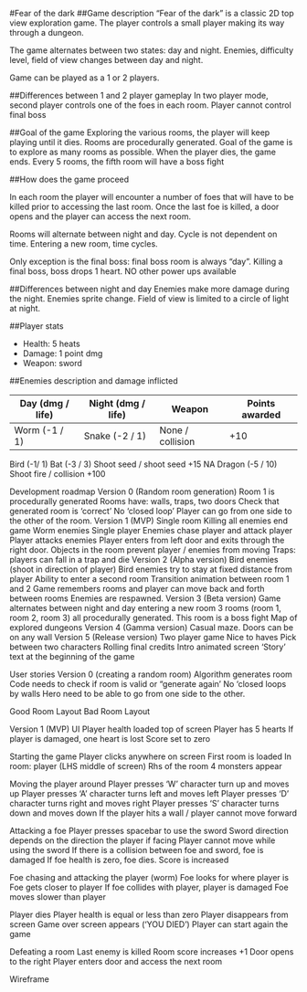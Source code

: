 #Fear of the dark
##Game description
“Fear of the dark” is a classic 2D top view exploration game.
The player controls a small player making its way through a dungeon. 

The game alternates between two states: day and night.
Enemies, difficulty level, field of view changes between day and night. 

Game can be played as a 1 or 2 players. 

##Differences between 1 and 2 player gameplay
In two player mode, second player controls one of the foes in each room. 
Player cannot control final boss

##Goal of the game
Exploring the various rooms, the player will keep playing until it dies.
Rooms are procedurally generated.
Goal of the game is to explore as many rooms as possible.
When the player dies, the game ends. 
Every 5 rooms, the fifth room will have a boss fight 

##How does the game proceed

In each room the player will encounter a number of foes that will have to be killed prior to accessing the last room. 
Once the last foe is killed, a door opens and the player can access the next room.

Rooms will alternate between night and day. Cycle is not dependent on time. 
Entering a new room, time cycles.
 
Only exception is the final boss: final boss room is always “day”.
Killing a final boss, boss drops 1 heart. NO other power ups available 

##Differences between night and day
Enemies make more damage during the night. 
Enemies sprite change.
Field of view is limited to a circle of light at night. 

##Player stats
* Health: 5 heats
* Damage: 1 point dmg
* Weapon: sword


##Enemies description and damage inflicted 


| Day (dmg / life) | Night (dmg / life) | Weapon | Points awarded |
|------------------| -------------------|-----------------|----------------|
| Worm (-1 / 1)    | Snake (-2 / 1)     | None / collision| +10 |







Bird (-1/ 1)
Bat (-3 / 3)
Shoot seed / shoot seed
+15
NA
Dragon (-5 / 10)
Shoot fire / collision
+100


Development roadmap
Version 0 (Random room generation)
Room 1 is procedurally generated 
Rooms have: walls, traps, two doors 
Check that generated room is ‘correct’
No ‘closed loop’ 
Player can go from one side to the other of the room. 
Version 1 (MVP)
Single room 
Killing all enemies end game
Worm enemies
Single player
Enemies chase player and attack player
Player attacks enemies 
Player enters from left door and exits through the right door. 
Objects in the room prevent player / enemies from moving
Traps: players can fall in a trap and die 
Version 2 (Alpha version)
Bird enemies (shoot in direction of player)
Bird enemies try to stay at fixed distance from player 
Ability to enter a second room
Transition animation between room 1 and 2
Game remembers rooms and player can move back and forth between rooms
Enemies are respawned. 
Version 3 (Beta version)
Game alternates between night and day entering a new room
3 rooms (room 1, room 2, room 3) all procedurally generated. This room is a boss fight
Map of explored dungeons
Version 4 (Gamma version)
Casual maze. Doors can be on any wall
Version 5 (Release version)
Two player game 
Nice to haves
Pick between two characters 
Rolling final credits
Intro animated screen
‘Story’ text at the beginning of the game 


User stories
Version 0 (creating a random room)
Algorithm generates room 
Code needs to check if room is valid or “generate again’
No ‘closed loops by walls
Hero need to be able to go from one side to the other. 


Good Room Layout
Bad Room Layout




Version 1 (MVP)
UI
Player health loaded top of screen
Player has 5 hearts
If player is damaged, one heart is lost
Score set to zero

Starting the game
Player clicks anywhere on screen
First room is loaded 
In room: player (LHS middle of screen)
Rhs of the room 4 monsters appear

Moving the player around
Player presses ‘W’ character turn up and moves up
Player presses ‘A’ character turns left and moves left
Player presses ‘D’ character turns right and moves right
Player presses ‘S’ character turns down and moves down 
If the player hits a wall / player cannot move forward 

Attacking a foe
Player presses spacebar to use the sword
Sword direction depends on the direction the player if facing
Player cannot move while using the sword 
If there is a collision between foe and sword, foe is damaged
If foe health is zero, foe dies. 
Score is increased 

Foe chasing and attacking the player (worm)
Foe looks for where player is
Foe gets closer to player 
If foe collides with player, player is damaged 
Foe moves slower than player 

Player dies 
Player health is equal or less than zero
Player disappears from screen
Game over screen appears (‘YOU DIED’)
Player can start again the game 

Defeating a room
Last enemy is killed
Room score increases +1 
Door opens to the right
Player enters door and access the next room


Wireframe 

